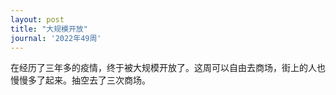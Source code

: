```yaml
---
layout: post
title: "大规模开放"
journal: '2022年49周'
---
```


在经历了三年多的疫情，终于被大规模开放了。这周可以自由去商场，街上的人也慢慢多了起来。抽空去了三次商场。
